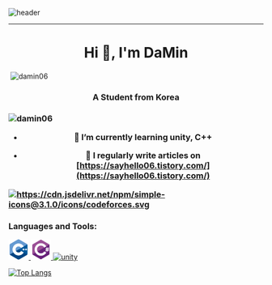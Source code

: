 ![header](https://capsule-render.vercel.app/api?type=waving&color=gradient&height=300&section=header&text=DAMIN&fontSize=70)

---
<h1 align="center">Hi 👋, I'm DaMin</h1>
<p>&nbsp;<img align="center" src="https://github-readme-stats.vercel.app/api?username=damin06&show_icons=true&theme=dark&locale=en" alt="damin06" /></p>
<h3 align="center">A Student from Korea</h3>

<h3 align="center">
<p align="left"> <img src="https://komarev.com/ghpvc/?username=damin06&label=Profile%20views&color=0e75b6&style=flat" alt="damin06" /> </p>

- 🌱 I’m currently learning **unity, C++**

- 📝 I regularly write articles on [https://sayhello06.tistory.com/](https://sayhello06.tistory.com/)

<p align="left">
<a href="https://codeforces.com/profile/https://cdn.jsdelivr.net/npm/simple-icons@3.1.0/icons/codeforces.svg" target="blank"><img align="center" src="https://raw.githubusercontent.com/rahuldkjain/github-profile-readme-generator/master/src/images/icons/Social/codeforces.svg" alt="https://cdn.jsdelivr.net/npm/simple-icons@3.1.0/icons/codeforces.svg" height="30" width="40" /></a>
</p>

<h3 align="left">Languages and Tools:</h3>
<p align="left"> <a href="https://www.w3schools.com/cpp/" target="_blank" rel="noreferrer"> <img src="https://raw.githubusercontent.com/devicons/devicon/master/icons/cplusplus/cplusplus-original.svg" alt="cplusplus" width="40" height="40"/> </a> <a href="https://www.w3schools.com/cs/" target="_blank" rel="noreferrer"> <img src="https://raw.githubusercontent.com/devicons/devicon/master/icons/csharp/csharp-original.svg" alt="csharp" width="40" height="40"/> </a> <a href="https://unity.com/" target="_blank" rel="noreferrer"> <img src="https://www.vectorlogo.zone/logos/unity3d/unity3d-icon.svg" alt="unity" width="40" height="40"/> </a> </p>




[![Top Langs](https://github-readme-stats.vercel.app/api/top-langs/?username=damin06&layout=compact)](https://github.com/damin06/github-readme-stats)


